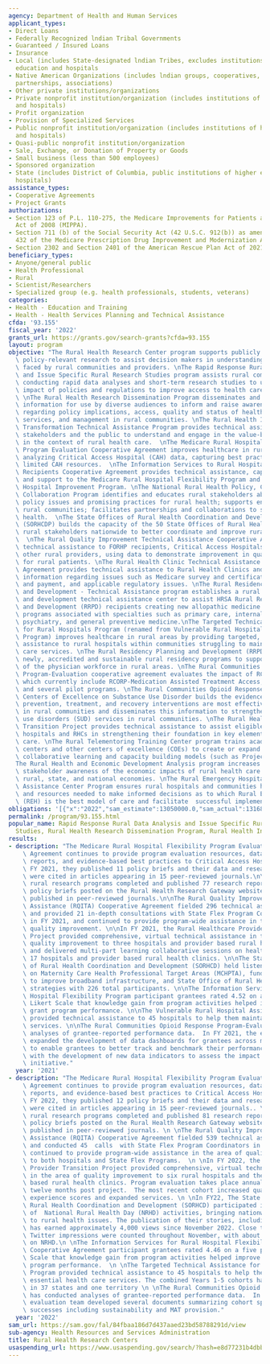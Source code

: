 ```yaml
---
agency: Department of Health and Human Services
applicant_types:
- Direct Loans
- Federally Recognized lndian Tribal Governments
- Guaranteed / Insured Loans
- Insurance
- Local (includes State-designated lndian Tribes, excludes institutions of higher
  education and hospitals
- Native American Organizations (includes lndian groups, cooperatives, corporations,
  partnerships, associations)
- Other private institutions/organizations
- Private nonprofit institution/organization (includes institutions of higher education
  and hospitals)
- Profit organization
- Provision of Specialized Services
- Public nonprofit institution/organization (includes institutions of higher education
  and hospitals)
- Quasi-public nonprofit institution/organization
- Sale, Exchange, or Donation of Property or Goods
- Small business (less than 500 employees)
- Sponsored organization
- State (includes District of Columbia, public institutions of higher education and
  hospitals)
assistance_types:
- Cooperative Agreements
- Project Grants
authorizations:
- Section 123 of P.L. 110-275, the Medicare Improvements for Patients and Providers
  Act of 2008 (MIPPA).
- Section 711 (b) of the Social Security Act (42 U.S.C. 912(b)) as amended by section
  432 of the Medicare Prescription Drug Improvement and Modernization Act of 2003.
- Section 2302 and Section 2401 of the American Rescue Plan Act of 2021 (P.L. 117-2).
beneficiary_types:
- Anyone/general public
- Health Professional
- Rural
- Scientist/Researchers
- Specialized group (e.g. health professionals, students, veterans)
categories:
- Health - Education and Training
- Health - Health Services Planning and Technical Assistance
cfda: '93.155'
fiscal_year: '2022'
grants_url: https://grants.gov/search-grants?cfda=93.155
layout: program
objective: "The Rural Health Research Center program supports publicly available,\
  \ policy-relevant research to assist decision makers in understanding the challenges\
  \ faced by rural communities and providers. \nThe Rapid Response Rural Data Analysis\
  \ and Issue Specific Rural Research Studies program assists rural communities in\
  \ conducting rapid data analyses and short-term research studies to understand the\
  \ impact of policies and regulations to improve access to health care in rural communities.\
  \ \nThe Rural Health Research Dissemination Program disseminates and markets policy-oriented\
  \ information for use by diverse audiences to inform and raise awareness of issues\
  \ regarding policy implications, access, quality and status of health care delivery,\
  \ services, and management in rural communities. \nThe Rural Health Innovation and\
  \ Transformation Technical Assistance Program provides technical assistance to rural\
  \ stakeholders and the public to understand and engage in the value-based care landscape\
  \ in the context of rural health care.  \nThe Medicare Rural Hospital Flexibility\
  \ Program Evaluation Cooperative Agreement improves healthcare in rural areas by\
  \ analyzing Critical Access Hospital (CAH) data, capturing best practices, and targeting\
  \ limited CAH resources.  \nThe Information Services to Rural Hospital Flexibility\
  \ Recipients Cooperative Agreement provides technical assistance, capacity building\
  \ and support to the Medicare Rural Hospital Flexibility Program and the Small Rural\
  \ Hospital Improvement Program. \nThe National Rural Health Policy, Community, and\
  \ Collaboration Program identifies and educates rural stakeholders about national\
  \ policy issues and promising practices for rural health; supports engagement of\
  \ rural communities; facilitates partnerships and collaborations to support rural\
  \ health.  \nThe State Offices of Rural Health Coordination and Development Program\
  \ (SORHCDP) builds the capacity of the 50 State Offices of Rural Health (SORH) and\
  \ rural stakeholders nationwide to better coordinate and improve rural health services.\
  \  \nThe Rural Quality Improvement Technical Assistance Cooperative Agreement provides\
  \ technical assistance to FORHP recipients, Critical Access Hospitals (CAHs), and\
  \ other rural providers, using data to demonstrate improvement in quality of care\
  \ for rural patients. \nThe Rural Health Clinic Technical Assistance Cooperative\
  \ Agreement provides technical assistance to Rural Health Clinics and disseminates\
  \ information regarding issues such as Medicare survey and certification, billing\
  \ and payment, and applicable regulatory issues. \nThe Rural Residency Planning\
  \ and Development - Technical Assistance program establishes a rural residency planning\
  \ and development technical assistance center to assist HRSA Rural Residency Planning\
  \ and Development (RRPD) recipients creating new allopathic medicine rural residency\
  \ programs associated with specialties such as primary care, internal medicine,\
  \ psychiatry, and general preventive medicine.\nThe Targeted Technical Assistance\
  \ for Rural Hospitals Program (renamed from Vulnerable Rural Hospitals Assistance\
  \ Program) improves healthcare in rural areas by providing targeted, in-depth technical\
  \ assistance to rural hospitals within communities struggling to maintain health\
  \ care services. \nThe Rural Residency Planning and Development (RRPD) Program develops\
  \ newly, accredited and sustainable rural residency programs to support expansion\
  \ of the physician workforce in rural areas. \nThe Rural Communities Opioid Response\
  \ Program-Evaluation cooperative agreement evaluates the impact of RCORP initiatives,\
  \ which currently include RCORP-Medication Assisted Treatment Access, RCORP-Implementation,\
  \ and several pilot programs. \nThe Rural Communities Opioid Response Program- Rural\
  \ Centers of Excellence on Substance Use Disorder builds the evidence base for what\
  \ prevention, treatment, and recovery interventions are most effective and sustainable\
  \ in rural communities and disseminates this information to strengthen the substance\
  \ use disorders (SUD) services in rural communities. \nThe Rural Healthcare Provider\
  \ Transition Project provides technical assistance to assist eligible small rural\
  \ hospitals and RHCs in strengthening their foundation in key elements of value-based\
  \ care. \nThe Rural Telementoring Training Center program trains academic medical\
  \ centers and other centers of excellence (COEs) to create or expand technology-enabled\
  \ collaborative learning and capacity building models (such as Project ECHO). \n\
  The Rural Health and Economic Development Analysis program increases public and\
  \ stakeholder awareness of the economic impacts of rural health care sectors on\
  \ rural, state, and national economies. \nThe Rural Emergency Hospital Technical\
  \ Assistance Center Program ensures rural hospitals and communities have information\
  \ and resources needed to make informed decisions as to which Rural Emergency Hospital\
  \ (REH) is the best model of care and facilitate  successful implementation of REH."
obligations: '[{"x":"2022","sam_estimate":13050000.0,"sam_actual":13168026.0,"usa_spending_actual":4866274.330000001},{"x":"2023","sam_estimate":12800000.0,"sam_actual":0.0,"usa_spending_actual":7229425.0},{"x":"2024","sam_estimate":12800000.0,"sam_actual":0.0,"usa_spending_actual":-1089353.37}]'
permalink: /program/93.155.html
popular_name: Rapid Response Rural Data Analysis and Issue Specific Rural Research
  Studies, Rural Health Research Dissemination Program, Rural Health Innovati
results:
- description: "The Medicare Rural Hospital Flexibility Program Evaluation Cooperative\
    \ Agreement continues to provide program evaluation resources, data analysis and\
    \ reports, and evidence-based best practices to Critical Access Hospitals. In\
    \ FY 2021, they published 11 policy briefs and their data and research findings\
    \ were cited in articles appearing in 15 peer-reviewed journals.\n\nIn FY 2021,\
    \ rural research programs completed and published 77 research reports, including\
    \ policy briefs posted on the Rural Health Research Gateway website and manuscripts\
    \ published in peer-reviewed journals.\n\nThe Rural Quality Improvement Technical\
    \ Assistance (RQITA) Cooperative Agreement fielded 296 technical assistance requests\
    \ and provided 21 in-depth consultations with State Flex Program Coordinators\
    \ in FY 2021, and continued to provide program-wide assistance in the area of\
    \ quality improvement. \n\nIn FY 2021, the Rural Healthcare Provider Transition\
    \ Project provided comprehensive, virtual technical assistance in the area of\
    \ quality improvement to three hospitals and provider based rural health clinics,\
    \ and delivered multi-part learning collaborative sessions on health equity to\
    \ 17 hospitals and provider based rural health clinics. \n\nThe State Offices\
    \ of Rural Health Coordination and Development (SORHCD) held listening sessions\
    \ on Maternity Care Health Professional Target Areas (MCHPTA), funding to states\
    \ to improve broadband infrastructure, and State Office of Rural Health broadband\
    \ strategies with 226 total participants. \n\nThe Information Services for Rural\
    \ Hospital Flexibility Program participant grantees rated 4.52 on a five point\
    \ Likert Scale that knowledge gain from program activities helped improve their\
    \ grant program performance. \n\nThe Vulnerable Rural Hospital Assistance Program\
    \ provided technical assistance to 45 hospitals to help them maintain essential\
    \ services. \n\nThe Rural Communities Opioid Response Program-Evaluation has conducted\
    \ analyses of grantee-reported performance data.  In FY 2021, the evaluation team\
    \ expanded the development of data dashboards for grantees across multiple cohorts,\
    \ to enable grantees to better track and benchmark their performance and assisted\
    \ with the development of new data indicators to assess the impact of the RCORP\
    \ initiative."
  year: '2021'
- description: "The Medicare Rural Hospital Flexibility Program Evaluation Cooperative\
    \ Agreement continues to provide program evaluation resources, data analysis and\
    \ reports, and evidence-based best practices to Critical Access Hospitals. In\
    \ FY 2022, they published 12 policy briefs and their data and research findings\
    \ were cited in articles appearing in 15 peer-reviewed journals.. \n \nIn FY 2022,\
    \ rural research programs completed and published 81 research reports, including\
    \ policy briefs posted on the Rural Health Research Gateway website and manuscripts\
    \ published in peer-reviewed journals. \n \nThe Rural Quality Improvement Technical\
    \ Assistance (RQITA) Cooperative Agreement fielded 539 technical assistance requests\
    \ and conducted 45  calls  with State Flex Program Coordinators in FY 2022, and\
    \ continued to provide program-wide assistance in the area of quality improvement\
    \ to both hospitals and State Flex Programs.  \n \nIn FY 2022, the Rural Healthcare\
    \ Provider Transition Project provided comprehensive, virtual technical assistance\
    \ in the area of quality improvement to six rural hospitals and their provider\
    \ based rural health clinics. Program evaluation takes place annually at six and\
    \ twelve months post project.  The most recent cohort increased quality and patient\
    \ experience scores and expanded services. \n \nIn FY22, The State Offices of\
    \ Rural Health Coordination and Development (SORHCD) participated in a broad range\
    \ of  National Rural Health Day (NRHD) activities, bringing nationwide attention\
    \ to rural health issues. The publication of their stories, including SORH summaries,\
    \ has earned approximately 4,000 views since November 2022. Close to 72 million\
    \ Twitter impressions were counted throughout November, with about 31 million\
    \ on NRHD.\n \nThe Information Services for Rural Hospital Flexibility Recipients\
    \ Cooperative Agreement participant grantees rated 4.46 on a five point Likert\
    \ Scale that knowledge gain from program activities helped improve their grant\
    \ program performance.  \n \nThe Targeted Technical Assistance for Rural Hospitals\
    \ Program provided technical assistance to 45 hospitals to help them maintain\
    \ essential health care services. The combined Years 1-5 cohorts have a footprint\
    \ in 37 states and one territory \n \nThe Rural Communities Opioid Response Program-Evaluation\
    \ has conducted analyses of grantee-reported performance data.  In FY 20221, the\
    \ evaluation team developed several documents summarizing cohort specific grantee\
    \ successes including sustainability and MAT provision."
  year: '2022'
sam_url: https://sam.gov/fal/84fbaa186d7d437aaed23bd58788291d/view
sub-agency: Health Resources and Services Administration
title: Rural Health Research Centers
usaspending_url: https://www.usaspending.gov/search/?hash=e8d77231b4dbbb6b6b1928b8f4b80488
---
```

